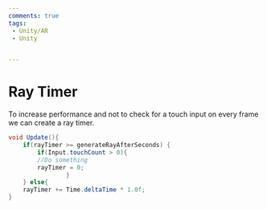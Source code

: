 ```yaml
---
comments: true
tags:
 - Unity/AR
 - Unity


---
```


# Ray Timer
To increase performance and not to check for a touch input on every frame we can create a ray timer.

```C#
void Update(){
	if(rayTimer >= generateRayAfterSeconds)	{
		if(Input.touchCount > 0){
		//Do something
		rayTimer = 0;
				}
	} else{
	rayTimer += Time.deltaTime * 1.0f;
}
```
